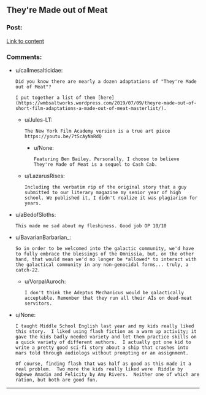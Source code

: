 ## They're Made out of Meat

### Post:

[Link to content](https://www.mit.edu/people/dpolicar/writing/prose/text/thinkingMeat.html)

### Comments:

- u/callmesalticidae:
  ```
  Did you know there are nearly a dozen adaptations of "They're Made out of Meat"?

  I put together a list of them [here](https://wmbsaltworks.wordpress.com/2019/07/09/theyre-made-out-of-short-film-adaptations-a-made-out-of-meat-masterlist/).
  ```

  - u/Jules-LT:
    ```
    The New York Film Academy version is a true art piece
    https://youtu.be/7tScAyNaRdQ
    ```

    - u/None:
      ```
      Featuring Ben Bailey. Personally, I choose to believe They're Made of Meat is a sequel to Cash Cab.
      ```

  - u/LazarusRises:
    ```
    Including the verbatim rip of the original story that a guy submitted to our literary magazine my senior year of high school. We published it, I didn't realize it was plagiarism for years.
    ```

- u/aBedofSloths:
  ```
  This made me sad about my fleshiness. Good job OP 10/10
  ```

- u/BavarianBarbarian_:
  ```
  So in order to be welcomed into the galactic community, we'd have to fully embrace the blessings of the Omnissia, but, on the other hand, that would mean we'd no longer be *allowed* to interact with the galactical community in any non-genocidal forms... truly, a catch-22.
  ```

  - u/VorpalAuroch:
    ```
    I don't think the Adeptus Mechanicus would be galactically acceptable. Remember that they run all their AIs on dead-meat servitors.
    ```

- u/None:
  ```
  I taught Middle School English last year and my kids really liked this story.  I liked using flash fiction as a warm up activity; it gave the kids badly needed variety and let them practice skills on a quick variety of different authors.  I actually got one kid to write a pretty good sci-fi story about a ship that crashes into mars told through audiologs without prompting or an assignment.

  Of course, finding flash that was half as good as this made it a real problem.  Two more the kids really liked were  Riddle by Ogbewe Amadin and Felicity by Amy Rivers.  Neither one of which are ration, but both are good fun.
  ```

---

